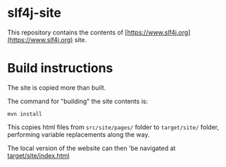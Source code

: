 # slf4j-site

This repository contains the contents of [https://www.slf4j.org](https://www.slf4j.org) site.

# Build instructions

The site is copied more than built.

The command for "building" the site contents is:

    mvn install

This copies html files from `src/site/pages/` folder to `target/site/` folder, performing variable replacements along the way.

The local version of the website can then 'be navigated at
[target/site/index.html](target/site/index.html)

